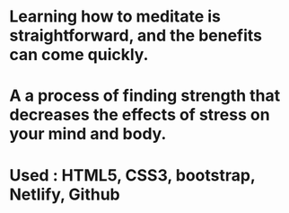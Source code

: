 ﻿# Learning how to meditate is straightforward, and the benefits can come quickly.
# A a process of finding strength that decreases the effects of stress on your mind and body.
# Used : HTML5, CSS3, bootstrap, Netlify, Github
